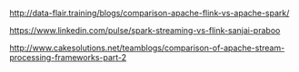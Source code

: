http://data-flair.training/blogs/comparison-apache-flink-vs-apache-spark/


https://www.linkedin.com/pulse/spark-streaming-vs-flink-sanjai-praboo


http://www.cakesolutions.net/teamblogs/comparison-of-apache-stream-processing-frameworks-part-2
